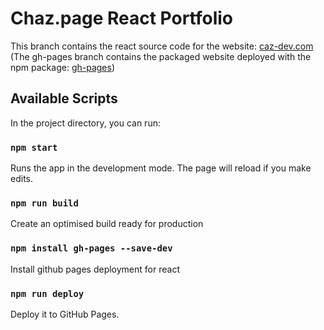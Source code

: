 # Chaz.page React Portfolio

This branch contains the react source code for the website: [caz-dev.com](http://caz-dev.com) (The gh-pages branch contains the packaged website deployed with the npm package: [gh-pages](https://www.npmjs.com/package/gh-pages))

## Available Scripts

In the project directory, you can run:

### `npm start`

Runs the app in the development mode. The page will reload if you make edits.

### `npm run build`

Create an optimised build ready for production

### `npm install gh-pages --save-dev`

Install github pages deployment for react

### `npm run deploy`

Deploy it to GitHub Pages.
